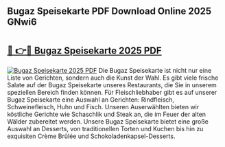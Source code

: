 ## Bugaz Speisekarte PDF Download Online 2025 GNwi6

# <h2><a href="http://gcb56m0.nevu.top/?p=Bugaz+Speisekarte">🔗 👉🔴 Bugaz Speisekarte 2025 PDF</a></h2>

[![Bugaz Speisekarte 2025 PDF](https://i.imgur.com/dBaPXMq.png)](http://gcb56m0.nevu.top/?p=Bugaz+Speisekarte)
Die Bugaz Speisekarte ist nicht nur eine Liste von Gerichten, sondern auch die Kunst der Wahl. Es gibt viele frische Salate auf der Bugaz Speisekarte unseres Restaurants, die Sie in unserem speziellen Bereich finden können. Für Fleischliebhaber gibt es auf unserer Bugaz Speisekarte eine Auswahl an Gerichten: Rindfleisch, Schweinefleisch, Huhn und Fisch. Unseren Auserwählten bieten wir köstliche Gerichte wie Schaschlik und Steak an, die im Feuer der alten Wälder zubereitet werden. Unsere Bugaz Speisekarte bietet eine große Auswahl an Desserts, von traditionellen Torten und Kuchen bis hin zu exquisiten Crème Brûlée und Schokoladenkapsel-Desserts.
